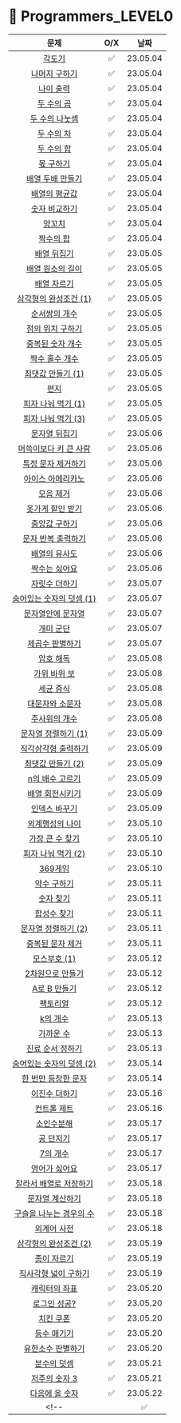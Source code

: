 # 📖 Programmers_LEVEL0
| 문제 | O/X | 날짜 |
|:----------:|:----------:|:----------:|
| [각도기](https://school.programmers.co.kr/learn/courses/30/lessons/120829) | ✅ | 23.05.04 |
| [나머지 구하기](https://school.programmers.co.kr/learn/courses/30/lessons/120810) | ✅ | 23.05.04 |
| [나이 출력](https://school.programmers.co.kr/learn/courses/30/lessons/120820) | ✅ | 23.05.04 |
| [두 수의 곱](https://school.programmers.co.kr/learn/courses/30/lessons/120804) | ✅ | 23.05.04 |
| [두 수의 나눗셈](https://school.programmers.co.kr/learn/courses/30/lessons/120806) | ✅ | 23.05.04 |
| [두 수의 차](https://school.programmers.co.kr/learn/courses/30/lessons/120803) | ✅ | 23.05.04 |
| [두 수의 합](https://school.programmers.co.kr/learn/courses/30/lessons/120802) | ✅ | 23.05.04 |
| [몫 구하기](https://school.programmers.co.kr/learn/courses/30/lessons/120805) | ✅ | 23.05.04 |
| [배열 두배 만들기](https://school.programmers.co.kr/learn/courses/30/lessons/120809) | ✅ | 23.05.04 |
| [배열의 평균값](https://school.programmers.co.kr/learn/courses/30/lessons/120817) | ✅ | 23.05.04 |
| [숫자 비교하기](https://school.programmers.co.kr/learn/courses/30/lessons/120807) | ✅ | 23.05.04 |
| [양꼬치](https://school.programmers.co.kr/learn/courses/30/lessons/120830) | ✅ | 23.05.04 |
| [짝수의 합](https://school.programmers.co.kr/learn/courses/30/lessons/120831) | ✅ | 23.05.04 |
| [배열 뒤집기](https://school.programmers.co.kr/learn/courses/30/lessons/120821) | ✅ | 23.05.05 |
| [배열 원소의 길이](https://school.programmers.co.kr/learn/courses/30/lessons/120854) | ✅ | 23.05.05 |
| [배열 자르기](https://school.programmers.co.kr/learn/courses/30/lessons/120833) | ✅ | 23.05.05 |
| [삼각형의 완성조건 (1)](https://school.programmers.co.kr/learn/courses/30/lessons/120889) | ✅ | 23.05.05 |
| [순서쌍의 개수](https://school.programmers.co.kr/learn/courses/30/lessons/120836) | ✅ | 23.05.05 |
| [점의 위치 구하기](https://school.programmers.co.kr/learn/courses/30/lessons/120841) | ✅ | 23.05.05 |
| [중복된 숫자 개수](https://school.programmers.co.kr/learn/courses/30/lessons/120583) | ✅ | 23.05.05 |
| [짝수 홀수 개수](https://school.programmers.co.kr/learn/courses/30/lessons/120824) | ✅ | 23.05.05 |
| [최댓값 만들기 (1)](https://school.programmers.co.kr/learn/courses/30/lessons/120847) | ✅ | 23.05.05 |
| [편지](https://school.programmers.co.kr/learn/courses/30/lessons/120898) | ✅ | 23.05.05 |
| [피자 나눠 먹기 (1)](https://school.programmers.co.kr/learn/courses/30/lessons/120814) | ✅ | 23.05.05 |
| [피자 나눠 먹기 (3)](https://school.programmers.co.kr/learn/courses/30/lessons/120816) | ✅ | 23.05.05 |
| [문자열 뒤집기](https://school.programmers.co.kr/learn/courses/30/lessons/120822) | ✅ | 23.05.06 |
| [머쓱이보다 키 큰 사람](https://school.programmers.co.kr/learn/courses/30/lessons/120585) | ✅ | 23.05.06 |
| [특정 문자 제거하기](https://school.programmers.co.kr/learn/courses/30/lessons/120826) | ✅ | 23.05.06 |
| [아이스 아메리카노](https://school.programmers.co.kr/learn/courses/30/lessons/120819) | ✅ | 23.05.06 |
| [모음 제거](https://school.programmers.co.kr/learn/courses/30/lessons/120849) | ✅ | 23.05.06 |
| [옷가게 할인 받기](https://school.programmers.co.kr/learn/courses/30/lessons/120818) | ✅ | 23.05.06 |
| [중앙값 구하기](https://school.programmers.co.kr/learn/courses/30/lessons/120811) | ✅ | 23.05.06 |
| [문자 반복 출력하기](https://school.programmers.co.kr/learn/courses/30/lessons/120825) | ✅ | 23.05.06 |
| [배열의 유사도](https://school.programmers.co.kr/learn/courses/30/lessons/120903) | ✅ | 23.05.06 |
| [짝수는 싫어요](https://school.programmers.co.kr/learn/courses/30/lessons/120813) | ✅ | 23.05.06 |
| [자릿수 더하기](https://school.programmers.co.kr/learn/courses/30/lessons/120906) | ✅ | 23.05.07 |
| [숨어있는 숫자의 덧셈 (1)](https://school.programmers.co.kr/learn/courses/30/lessons/120851) | ✅ | 23.05.07 |
| [문자열안에 문자열](https://school.programmers.co.kr/learn/courses/30/lessons/120908) | ✅ | 23.05.07 |
| [개미 군단](https://school.programmers.co.kr/learn/courses/30/lessons/120837) | ✅ | 23.05.07 |
| [제곱수 판별하기](https://school.programmers.co.kr/learn/courses/30/lessons/120909) | ✅ | 23.05.07 |
| [암호 해독](https://school.programmers.co.kr/learn/courses/30/lessons/120892) | ✅ | 23.05.08 |
| [가위 바위 보](https://school.programmers.co.kr/learn/courses/30/lessons/120839) | ✅ | 23.05.08 |
| [세균 증식](https://school.programmers.co.kr/learn/courses/30/lessons/120910) | ✅ | 23.05.08 |
| [대문자와 소문자](https://school.programmers.co.kr/learn/courses/30/lessons/120893) | ✅ | 23.05.08 |
| [주사위의 개수](https://school.programmers.co.kr/learn/courses/30/lessons/120845) | ✅ | 23.05.08 |
| [문자열 정렬하기 (1)](https://school.programmers.co.kr/learn/courses/30/lessons/120850) | ✅ | 23.05.09 |
| [직각삼각형 출력하기](https://school.programmers.co.kr/learn/courses/30/lessons/120823) | ✅ | 23.05.09 |
| [최댓값 만들기 (2)](https://school.programmers.co.kr/learn/courses/30/lessons/120862) | ✅ | 23.05.09 |
| [n의 배수 고르기](https://school.programmers.co.kr/learn/courses/30/lessons/120905) | ✅ | 23.05.09 |
| [배열 회전시키기](https://school.programmers.co.kr/learn/courses/30/lessons/120844) | ✅ | 23.05.09 |
| [인덱스 바꾸기](https://school.programmers.co.kr/learn/courses/30/lessons/120895) | ✅ | 23.05.09 |
| [외계행성의 나이](https://school.programmers.co.kr/learn/courses/30/lessons/120834) | ✅ | 23.05.10 |
| [가장 큰 수 찾기](https://school.programmers.co.kr/learn/courses/30/lessons/120899) | ✅ | 23.05.10 |
| [피자 나눠 먹기 (2)](https://school.programmers.co.kr/learn/courses/30/lessons/120815) | ✅ | 23.05.10 |
| [369게임](https://school.programmers.co.kr/learn/courses/30/lessons/120891) | ✅ | 23.05.10 |
| [약수 구하기](https://school.programmers.co.kr/learn/courses/30/lessons/120897) | ✅ | 23.05.11 |
| [숫자 찾기](https://school.programmers.co.kr/learn/courses/30/lessons/120904) | ✅ | 23.05.11 |
| [합성수 찾기](https://school.programmers.co.kr/learn/courses/30/lessons/120846) | ✅ | 23.05.11 |
| [문자열 정렬하기 (2)](https://school.programmers.co.kr/learn/courses/30/lessons/120911) | ✅ | 23.05.11 |
| [중복된 문자 제거](https://school.programmers.co.kr/learn/courses/30/lessons/120888) | ✅ | 23.05.11 |
| [모스부호 (1)](https://school.programmers.co.kr/learn/courses/30/lessons/120838) | ✅ | 23.05.12 |
| [2차원으로 만들기](https://school.programmers.co.kr/learn/courses/30/lessons/120842) | ✅ | 23.05.12 |
| [A로 B 만들기](https://school.programmers.co.kr/learn/courses/30/lessons/120886) | ✅ | 23.05.12 |
| [팩토리얼](https://school.programmers.co.kr/learn/courses/30/lessons/120848) | ✅ | 23.05.12 |
| [k의 개수](https://school.programmers.co.kr/learn/courses/30/lessons/120887) | ✅ | 23.05.13 |
| [가까운 수](https://school.programmers.co.kr/learn/courses/30/lessons/120890) | ✅ | 23.05.13 |
| [진료 순서 정하기](https://school.programmers.co.kr/learn/courses/30/lessons/120835) | ✅ | 23.05.13 |
| [숨어있는 숫자의 덧셈 (2)](https://school.programmers.co.kr/learn/courses/30/lessons/120864) | ✅ | 23.05.14 |
| [한 번만 등장한 문자](https://school.programmers.co.kr/learn/courses/30/lessons/120896) | ✅ | 23.05.14 |
| [이진수 더하기](https://school.programmers.co.kr/learn/courses/30/lessons/120885) | ✅ | 23.05.16 |
| [컨트롤 제트](https://school.programmers.co.kr/learn/courses/30/lessons/120853) | ✅ | 23.05.16 |
| [소인수분해](https://school.programmers.co.kr/learn/courses/30/lessons/120852) | ✅ | 23.05.17 |
| [공 던지기](https://school.programmers.co.kr/learn/courses/30/lessons/120843) | ✅ | 23.05.17 |
| [7의 개수](https://school.programmers.co.kr/learn/courses/30/lessons/120912) | ✅ | 23.05.17 |
| [영어가 싫어요](https://school.programmers.co.kr/learn/courses/30/lessons/120894) | ✅ | 23.05.17 |
| [잘라서 배열로 저장하기](https://school.programmers.co.kr/learn/courses/30/lessons/120913) | ✅ | 23.05.18 |
| [문자열 계산하기](https://school.programmers.co.kr/learn/courses/30/lessons/120902) | ✅ | 23.05.18 |
| [구슬을 나누는 경우의 수](https://school.programmers.co.kr/learn/courses/30/lessons/120840) | ✅ | 23.05.18 |
| [외계어 사전](https://school.programmers.co.kr/learn/courses/30/lessons/120869) | ✅ | 23.05.18 |
| [삼각형의 완성조건 (2)](https://school.programmers.co.kr/learn/courses/30/lessons/120868) | ✅ | 23.05.19 |
| [종이 자르기](https://school.programmers.co.kr/learn/courses/30/lessons/120922) | ✅ | 23.05.19 |
| [직사각형 넓이 구하기](https://school.programmers.co.kr/learn/courses/30/lessons/120860) | ✅ | 23.05.19 |
| [캐릭터의 좌표](https://school.programmers.co.kr/learn/courses/30/lessons/120861) | ✅ | 23.05.20 |
| [로그인 성공?](https://school.programmers.co.kr/learn/courses/30/lessons/120883) | ✅ | 23.05.20 |
| [치킨 쿠폰](https://school.programmers.co.kr/learn/courses/30/lessons/120884) | ✅ | 23.05.20 |
| [등수 매기기](https://school.programmers.co.kr/learn/courses/30/lessons/120882) | ✅ | 23.05.20 |
| [유한소수 판별하기](https://school.programmers.co.kr/learn/courses/30/lessons/120878) | ✅ | 23.05.20 |
| [분수의 덧셈](https://school.programmers.co.kr/learn/courses/30/lessons/120808) | ✅ | 23.05.21 |
| [저주의 숫자 3](https://school.programmers.co.kr/learn/courses/30/lessons/120871) | ✅ | 23.05.21 |
| [다음에 올 숫자](https://school.programmers.co.kr/learn/courses/30/lessons/120924) | ✅ | 23.05.22 |
<!-- | []() | ✅ | 23.05.22 | -->